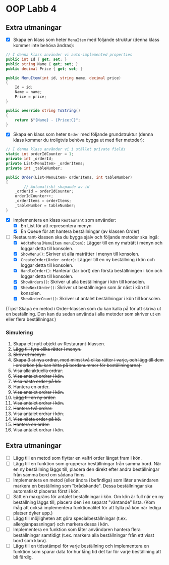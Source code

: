 # OOP Labb 4

## Extra utmaningar

- [x] Skapa en klass som heter `MenuItem` med följande struktur (denna klass kommer inte behöva ändras):
```C#
// I denna klass använder vi auto-implemented properties
public int Id { get; set; }
public string Name { get; set; }
public decimal Price { get; set; }

public MenuItem(int id, string name, decimal price)
{
    Id = id;
    Name = name;
    Price = price;
}

public override string ToString()
{
    return $"{Name} - {Price:C}";
}
```
- [x] Skapa en klass som heter `Order` med följande grundstruktur (denna klass kommer du troligtvis behöva bygga ut med fler metoder):

```C#
// I denna klass använder vi i stället private fields
static int orderIdCounter = 1;
private int _orderId;
private List<MenuItem> _orderItems;
private int _tableNumber;

public Order(List<MenuItem> orderItems, int tableNumber)
{
		// Automatiskt skapande av id
    _orderId = orderIdCounter;
    orderIdCounter++;
    _orderItems = orderItems;
    _tableNumber = tableNumber;
}
```
- [x] Implementera en klass `Restaurant` som använder:
    - [x] En List<T> för att representera menyn
    - [x] En Queue<T> för att hantera beställningar (av klassen Order)
- [ ] Restaurant-klassen ska du bygga själv och följande metoder ska ingå:
    - [x] `AddtoMenu(MenuItem menuItem)`: Lägger till en ny maträtt i menyn och loggar detta till konsolen.
    - [x] `ShowMenu()`: Skriver ut alla maträtter i menyn till konsolen.
    - [x] `CreateOrder(Order order)`: Lägger till en ny beställning i kön och loggar detta till konsolen.
    - [x] `HandleOrder()`: Hanterar (tar bort) den första beställningen i kön och loggar detta till konsolen.
    - [x] `ShowOrders()`: Skriver ut alla beställningar i kön till konsolen.
    - [x] `ShowNextOrder()`: Skriver ut beställningen som är näst i kön till konsolen.
    - [x] `ShowOrderCount()`: Skriver ut antalet beställningar i kön till konsolen.

(Tips! Skapa en metod i Order-klassen som du kan kalla på för att skriva ut en beställning. Den kan du sedan använda i alla metoder som skriver ut en eller flera beställningar.)

### Simulering
1. ~~Skapa ett nytt objekt av Restaurant-klassen.~~
2. ~~Lägg till fyra olika rätter i menyn.~~
3. ~~Skriv ut menyn.~~
4. ~~Skapa 3 st nya ordrar, med minst två olika rätter i varje, och lägg till dem i orderkön (du kan hitta på bordsnummer för beställningarna).~~
5. ~~Visa alla aktuella ordrar.~~
6. ~~Visa antalet ordrar i kön.~~
7. ~~Visa nästa order på kö.~~
8. ~~Hantera en order.~~
9. ~~Visa antalet ordrar i kön.~~
10. ~~Lägg till en ny order.~~
11. ~~Visa antalet ordrar i kön.~~
12. ~~Hantera två ordrar.~~
13. ~~Visa antalet ordrar i kön.~~
14. ~~Visa nästa order på kö.~~
15. ~~Hantera en order.~~
16. ~~Visa antalet ordrar i kön.~~

## Extra utmaningar
- [ ]  Lägg till en metod som flyttar en valfri order längst fram i kön.
- [ ]  Lägg till en funktion som grupperar beställningar från samma bord. När en ny beställning läggs till, placera den direkt efter andra beställningar från samma bord om sådana finns.
- [ ]  Implementera en metod (eller ändra i befintliga) som låter användaren markera en beställning som "brådskande". Dessa beställningar ska automatiskt placeras först i kön.
- [ ]  Sätt en maxgräns för antalet beställningar i kön. Om kön är full när en ny beställning läggs till, placera den i en separat "väntande" lista. (Kom ihåg att också implementera funktionalitet för att fylla på kön när lediga platser dyker upp.)
- [ ]  Lägg till möjligheten att göra specialbeställningar (t.ex. allergianpassningar) och markera dessa i kön.
- [ ]  Implementera en funktion som låter användaren hantera flera beställningar samtidigt (t.ex. markera alla beställningar från ett visst bord som klara).
- [ ]  Lägg till en tidsstämpel för varje beställning och implementera en funktion som sparar data för hur lång tid det tar för varje beställning att bli färdig.